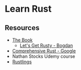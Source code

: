 # Learn Rust

## Resources

- [The Book](https://doc.rust-lang.org/book/)
  - [Let's Get Rusty - Bogdan](https://www.youtube.com/watch?v=OX9HJsJUDxA&list=PLai5B987bZ9CoVR-QEIN9foz4QCJ0H2Y8)
- [Comprehensive Rust - Google](https://google.github.io/comprehensive-rust/index.html)
- Nathan Stocks Udemy course
- [Rustlings](https://www.youtube.com/watch?v=G3Vr-yswlaU)